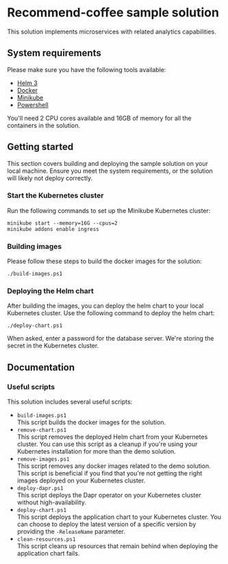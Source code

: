 # Recommend-coffee sample solution

This solution implements microservices with related analytics capabilities.

## System requirements

Please make sure you have the following tools available:

* [Helm 3](https://helm.sh/docs/intro/quickstart/)
* [Docker](https://www.docker.com/get-started/)
* [Minikube](https://minikube.sigs.k8s.io/docs/start/)
* [Powershell](https://github.com/PowerShell/PowerShell)

You'll need 2 CPU cores available and 16GB of memory for all the containers in
the solution.

## Getting started

This section covers building and deploying the sample solution on your local
machine. Ensure you meet the system requirements, or the solution will likely
not deploy correctly.

### Start the Kubernetes cluster

Run the following commands to set up the Minikube Kubernetes cluster:

```console
minikube start --memory=16G --cpus=2
minikube addons enable ingress
```

### Building images

Please follow these steps to build the docker images for the solution:

```console
./build-images.ps1
```

### Deploying the Helm chart

After building the images, you can deploy the helm chart to your local
Kubernetes cluster. Use the following command to deploy the helm chart:

```console
./deploy-chart.ps1
```

When asked, enter a password for the database server.
We're storing the secret in the Kubernetes cluster.

## Documentation

### Useful scripts

This solution includes several useful scripts:

* `build-images.ps1`  
  This script builds the docker images for the solution.
* `remove-chart.ps1`  
  This script removes the deployed Helm chart from your Kubernetes cluster. You
  can use this script as a cleanup if you're using your Kubernetes installation
  for more than the demo solution.
* `remove-images.ps1`  
  This script removes any docker images related to the demo solution. This
  script is beneficial if you find that you're not getting the right
  images deployed on your Kubernetes cluster.
* `deploy-dapr.ps1`  
  This script deploys the Dapr operator on your Kubernetes cluster without
  high-availability.
* `deploy-chart.ps1`  
  This script deploys the application chart to your Kubernetes cluster. You can
  choose to deploy the latest version of a specific version by providing the
  `-ReleaseName` parameter.
* `clean-resources.ps1`  
  This script cleans up resources that remain behind when deploying the
  application chart fails.
